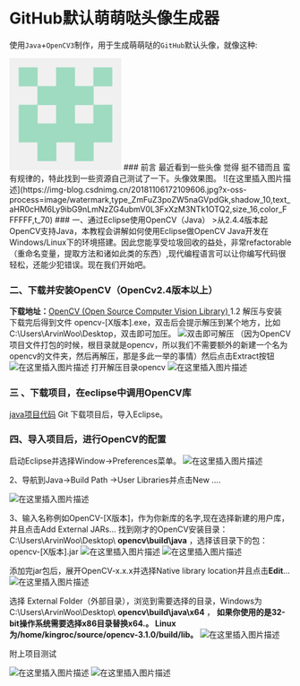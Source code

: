 # GitHub默认萌萌哒头像生成器
使用`Java`+`OpenCV3`制作，用于生成萌萌哒的`GitHub`默认头像，就像这种:

<img src="./img/1.png" width="200" height="200"/>
### 前言
最近看到一些头像 觉得 挺不错而且 蛮有规律的，特此找到一些资源自己测试了一下。头像效果图。
![在这里插入图片描述](https://img-blog.csdnimg.cn/20181106172109606.jpg?x-oss-process=image/watermark,type_ZmFuZ3poZW5naGVpdGk,shadow_10,text_aHR0cHM6Ly9ibG9nLmNzZG4ubmV0L3FxXzM3NTk1OTQ2,size_16,color_FFFFFF,t_70)
### 一、通过Eclipse使用OpenCV（Java）
>从2.4.4版本起OpenCV支持Java，本教程会讲解如何使用Eclipse做OpenCV Java开发在Windows/Linux下的环境搭建。因此您能享受垃圾回收的益处，非常refactorable（重命名变量，提取方法和诸如此类的东西）,现代编程语言可以让你编写代码很轻松，还能少犯错误。现在我们开始吧。

### 二、下载并安装OpenCV（OpenCv2.4版本以上）
**下载地址：**[OpenCV (Open Source Computer Vision Library) ](https://opencv.org/releases.html)
1.2 解压与安装
下载完后得到文件 opencv-[X版本].exe，双击后会提示解压到某个地方，比如C:\Users\ArvinWoo\Desktop，双击即可加压。
![双击即可解压](https://img-blog.csdnimg.cn/20181106170130542.png)
（因为OpenCV项目文件打包的时候，根目录就是opencv，所以我们不需要额外的新建一个名为opencv的文件夹，然后再解压，那是多此一举的事情）然后点击Extract按钮
![在这里插入图片描述](https://img-blog.csdnimg.cn/20181106170052826.png)
打开解压目录opencv
![在这里插入图片描述](https://img-blog.csdnimg.cn/20181106170240713.png?x-oss-process=image/watermark,type_ZmFuZ3poZW5naGVpdGk,shadow_10,text_aHR0cHM6Ly9ibG9nLmNzZG4ubmV0L3FxXzM3NTk1OTQ2,size_16,color_FFFFFF,t_70)

### 三 、下载项目，在eclipse中调用OpenCV库

[java项目代码](https://github.com/ArvinWoo/GithubAvatarGenerator) 
Git 下载项目后，导入Eclipse。

### 四、导入项目后，进行OpenCV的配置
启动Eclipse并选择Window->Preferences菜单。 
![在这里插入图片描述](https://img-blog.csdnimg.cn/2018110617051749.png)

2、导航到Java->Build Path ->User Libraries并点击New ….

![在这里插入图片描述](https://img-blog.csdnimg.cn/20181106170540388.png?x-oss-process=image/watermark,type_ZmFuZ3poZW5naGVpdGk,shadow_10,text_aHR0cHM6Ly9ibG9nLmNzZG4ubmV0L3FxXzM3NTk1OTQ2,size_16,color_FFFFFF,t_70)

3、输入名称例如OpenCV-[X版本]，作为你新库的名字,现在选择新建的用户库，并且点击Add External JARs… 找到刚才的OpenCV安装目录：C:\Users\ArvinWoo\Desktop\ **opencv\build\java** ，选择该目录下的包：opencv-[X版本].jar
![在这里插入图片描述](https://img-blog.csdnimg.cn/20181106170716178.png)
![在这里插入图片描述](https://img-blog.csdnimg.cn/20181106170805536.png?x-oss-process=image/watermark,type_ZmFuZ3poZW5naGVpdGk,shadow_10,text_aHR0cHM6Ly9ibG9nLmNzZG4ubmV0L3FxXzM3NTk1OTQ2,size_16,color_FFFFFF,t_70)

添加完jar包后，展开OpenCV-x.x.x并选择Native library location并且点击**Edit**…
![在这里插入图片描述](https://img-blog.csdnimg.cn/20181106170951877.png?x-oss-process=image/watermark,type_ZmFuZ3poZW5naGVpdGk,shadow_10,text_aHR0cHM6Ly9ibG9nLmNzZG4ubmV0L3FxXzM3NTk1OTQ2,size_16,color_FFFFFF,t_70)

选择 External Folder（外部目录），浏览到需要选择的目录，Windows为C:\Users\ArvinWoo\Desktop\ **opencv\build\java\x64** ，
**如果你使用的是32-bit操作系统需要选择x86目录替换x64.。
Linux为/home/kingroc/source/opencv-3.1.0/build/lib。** 
![在这里插入图片描述](https://img-blog.csdnimg.cn/20181106171113522.png?x-oss-process=image/watermark,type_ZmFuZ3poZW5naGVpdGk,shadow_10,text_aHR0cHM6Ly9ibG9nLmNzZG4ubmV0L3FxXzM3NTk1OTQ2,size_16,color_FFFFFF,t_70)

附上项目测试

![在这里插入图片描述](https://img-blog.csdnimg.cn/20181106171519970.png?x-oss-process=image/watermark,type_ZmFuZ3poZW5naGVpdGk,shadow_10,text_aHR0cHM6Ly9ibG9nLmNzZG4ubmV0L3FxXzM3NTk1OTQ2,size_16,color_FFFFFF,t_70)
![在这里插入图片描述](https://img-blog.csdnimg.cn/20181106171812851.png?x-oss-process=image/watermark,type_ZmFuZ3poZW5naGVpdGk,shadow_10,text_aHR0cHM6Ly9ibG9nLmNzZG4ubmV0L3FxXzM3NTk1OTQ2,size_16,color_FFFFFF,t_70)
